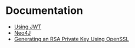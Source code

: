 # Documentation

* [Using JWT](JWT.md)
* [Neo4J](NEO4J.md)
* [Generating an RSA Private Key Using OpenSSL](RSA.md)
